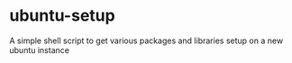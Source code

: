 # ubuntu-setup

A simple shell script to get various packages and libraries setup on a new ubuntu instance
